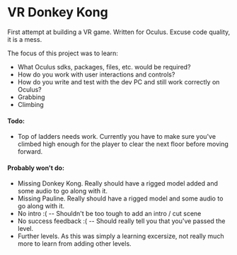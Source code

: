 # VR Donkey Kong

First attempt at building a VR game.  Written for Oculus.  Excuse code quality, it is a mess.

The focus of this project was to learn:
  - What Oculus sdks, packages, files, etc. would be required?
  - How do you work with user interactions and controls?
  - How do you write and test with the dev PC and still work correctly on Oculus?
  - Grabbing
  - Climbing
 

#### Todo:
  - Top of ladders needs work.  Currently you have to make sure you've climbed high enough for the player to clear the next floor before moving forward.


#### Probably won't do:

  - Missing Donkey Kong.  Really should have a rigged model added and some audio to go along with it.
  - Missing Pauline.  Really should have a rigged model and some audio to go along with it.
  - No intro :( -- Shouldn't be too tough to add an intro / cut scene
  - No success feedback :( -- Should really tell you that you've passed the level.
  - Further levels.  As this was simply a learning excersize, not really much more to learn from adding other levels.

